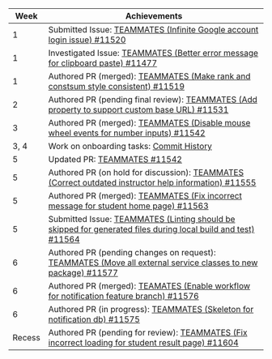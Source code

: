 | Week   | Achievements                                                                                                                                                         |
| ------ | -------------------------------------------------------------------------------------------------------------------------------------------------------------------- |
| 1      | Submitted Issue: [TEAMMATES (Infinite Google account login issue) #11520](https://github.com/TEAMMATES/teammates/issues/11520)                                       |
| 1      | Investigated Issue: [TEAMMATES (Better error message for clipboard paste) #11477](https://github.com/TEAMMATES/teammates/issues/11477)                               |
| 1      | Authored PR (merged): [TEAMMATES (Make rank and constsum style consistent) #11519](https://github.com/TEAMMATES/teammates/pull/11519)                                |
| 2      | Authored PR (pending final review): [TEAMMATES (Add property to support custom base URL) #11531](https://github.com/TEAMMATES/teammates/pull/11531)                  |
| 3      | Authored PR (merged): [TEAMMATES (Disable mouse wheel events for number inputs) #11542](https://github.com/TEAMMATES/teammates/pull/11542)                           |
| 3, 4   | Work on onboarding tasks: [Commit History](https://github.com/TEAMMATES-2122S2-Team2/teammates/commits/onboarding-task?author=fsgmhoward)                            |
| 5      | Updated PR: [TEAMMATES #11542](https://github.com/TEAMMATES/teammates/pull/11542)                                                                                    |
| 5      | Authored PR (on hold for discussion): [TEAMMATES (Correct outdated instructor help information) #11555](https://github.com/TEAMMATES/teammates/pull/11555)           |
| 5      | Authored PR (merged): [TEAMMATES (Fix incorrect message for student home page) #11563](https://github.com/TEAMMATES/teammates/pull/11563)                            |
| 5      | Submitted Issue: [TEAMMATES (Linting should be skipped for generated files during local build and test) #11564](https://github.com/TEAMMATES/teammates/issues/11564) |
| 6      | Authored PR (pending changes on request): [TEAMMATES (Move all external service classes to new package) #11577](https://github.com/TEAMMATES/teammates/pull/11577)   |
| 6      | Authored PR (merged): [TEAMATES (Enable workflow for notification feature branch) #11576](https://github.com/TEAMMATES/teammates/pull/11576)                         |
| 6      | Authored PR (in progress): [TEAMMATES (Skeleton for notification db) #11575](https://github.com/TEAMMATES/teammates/pull/11575)                                      |
| Recess | Authored PR (pending for review): [TEAMMATES (Fix incorrect loading for student result page) #11604](https://github.com/TEAMMATES/teammates/pull/11604)              |